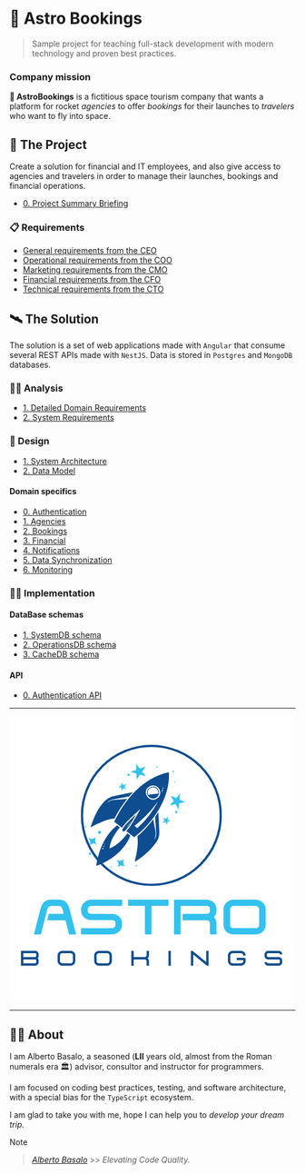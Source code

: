 # 🚀 Astro Bookings

> Sample project for teaching full-stack development with modern technology and proven best practices.

### Company mission

**🚀 AstroBookings** is a fictitious space tourism company that wants a platform for rocket _agencies_ to offer _bookings_ for their launches to _travelers_ who want to fly into space.

## 📡 The Project

Create a solution for financial and IT employees, and also give access to agencies and travelers in order to manage their launches, bookings and financial operations.

- [0. Project Summary Briefing](./0-project.briefing.md)

### 📋 Requirements

- [General requirements from the CEO](./0-requirements/1-AstroBookings-General_requirements-CEO-letter.md)
- [Operational requirements from the COO](./0-requirements/2-AstroBookings-Operational_requirements-COO-letter.md)
- [Marketing requirements from the CMO](./0-requirements/3-AstroBookings-Marqueting_requirements-CMO-letter.md)
- [Financial requirements from the CFO](./0-requirements/4-AstroBookings-Financial_requirements-CFO-letter.md)
- [Technical requirements from the CTO](./0-requirements/5-AstroBookings-Technical_requirements-CTO-letter.md)

## 🛰️ The Solution

The solution is a set of web applications made with `Angular` that consume several REST APIs made with `NestJS`. Data is stored in `Postgres` and `MongoDB` databases.

### 🧑‍🔬 Analysis

- [1. Detailed Domain Requirements](./1-analysis/1-domain.requirements.md)
- [2. System Requirements](./1-analysis/2-system.requirements.md)

### 🎨 Design

- [1. System Architecture](./2-design/2-system.architecture.md)
- [2. Data Model](./2-design/3-model.erd.md)

#### Domain specifics

- [0. Authentication](./2-design/4_0-authentication.domain.md)
- [1. Agencies](./2-design/4_1-agency-management.domain.md)
- [2. Bookings](./2-design/4_2-booking-management.domain.md)
- [3. Financial](./2-design/4_3-financial-operations.domain.md)
- [4. Notifications](./2-design/4_4-notification-system.domain.md)
- [5. Data Synchronization](./2-design/4_5-data-synchronization.domain.md)
- [6. Monitoring](./2-design/4_6-system-monitoring.domain.md)

### 🧑‍💻 Implementation

#### DataBase schemas

- [1. SystemDB schema](./3-implementation/5_0-system.schema.md)
- [2. OperationsDB schema](./3-implementation/5_1-operations.schema.md)
- [3. CacheDB schema](./3-implementation/5_2-cache.schema.md)

#### API

- [0. Authentication API](./3-implementation/6_0-authentication.api.md)

---

![Astro Bookings Logo](./AstroBookings.png)

<!-- ## [📚 Project wiki](https://github.com/AstroBookings/.github/wiki)

Documentation relative to the project (requirements, design, coding guides, user manual...) -->

---

## 👨‍🚀 About

I am Alberto Basalo, a seasoned (**LII** years old, almost from the Roman numerals era 🏛️) advisor, consultor and instructor for programmers.

I am focused on coding best practices, testing, and software architecture, with a special bias for the `TypeScript` ecosystem.

I am glad to take you with me, hope I can help you to _develop your dream trip._

> [!NOTE]
>
> > _[Alberto Basalo](https://github.com/albertobasalo)_ >> _Elevating Code Quality._
